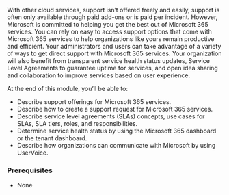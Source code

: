 With other cloud services, support isn’t offered freely and easily, support is often only available through paid add-ons or is paid per incident. However, Microsoft is committed to helping you get the best out of Microsoft 365 services.  You can rely on easy to access support options that come with Microsoft 365 services to help organizations like yours remain productive and efficient. Your administrators and users can take advantage of a variety of ways to get direct support with Microsoft 365 services. Your organization will also benefit from transparent service health status updates, Service Level Agreements to guarantee uptime for services, and open idea sharing and collaboration to improve services based on user experience.

At the end of this module, you’ll be able to:

- Describe support offerings for Microsoft 365 services.
- Describe how to create a support request for Microsoft 365 services.
- Describe service level agreements (SLAs) concepts, use cases for SLAs, SLA tiers, roles, and responsibilities.
- Determine service health status by using the Microsoft 365 dashboard or the tenant dashboard.
- Describe how organizations can communicate with Microsoft by using UserVoice.

### Prerequisites
- None